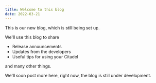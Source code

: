 ```yaml
---
title: Welcome to this blog
date: 2022-03-21
---
```


This is our new blog, which is still being set up.

We'll use this blog to share

- Release announcements
- Updates from the developers
- Useful tips for using your Citadel

and many other things.

We'll soon post more here, right now, the blog is still under development.
